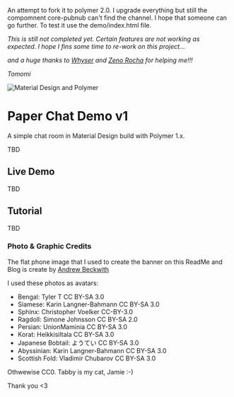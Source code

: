 
An attempt to fork it to polymer 2.0. I upgrade everything but still the compomnent core-pubnub can't find the channel.
I hope that someone can go further.
To test it use the demo/index.html file.
 
*This is still not completed yet. Certain features are not working as expected. I hope I fins some time to re-work on this project...*

*and a huge thanks to [Whyser](https://github.com/Whyser) and [Zeno Rocha](https://github.com/zenorocha) for helping me!!!*

*Tomomi*

![Material Design and Polymer](http://pubnub.com/blog/wp-content/uploads/2015/01/paper-chat-cover.png "Material Design and Polymer")

# Paper Chat Demo v1

A simple chat room in Material Design build with Polymer 1.x.

TBD

## Live Demo

TBD

## Tutorial

TBD

### Photo & Graphic Credits

The flat phone image that I used to create the banner on this ReadMe and Blog is create by [Andrew Beckwith](https://dribbble.com/shots/1093397-Flat-Phones-PSD-Freebie?list=users&offset=13)

I used these photos as avatars:

- Bengal: Tyler T CC BY-SA 3.0
- Siamese: Karin Langner-Bahmann CC BY-SA 3.0
- Sphinx: Christopher Voelker CC-BY-3.0
- Ragdoll: Simone Johnsson CC BY-SA 2.0
- Persian: UnionMaminia CC BY-SA 3.0
- Korat: Heikkisiltala CC BY-SA 3.0
- Japanese Bobtail: ようてい  CC BY-SA 3.0
- Abyssinian: Karin Langner-Bahmann CC BY-SA 3.0
- Scottish Fold: Vladimir Chubarov CC BY-SA 3.0

Othwewise CC0. Tabby is my cat, Jamie :-)

Thank you <3



[polymer]: https://www.polymer-project.org
[md]: http://www.google.com/design/spec/material-design/introduction.html
[pubnub]: http://www.pubnub.com/docs/javascript/javascript-sdk.html

[blog]: http://www.pubnub.com/blog/creating-a-polymer-chat-app-with-material-design/
